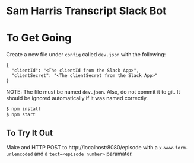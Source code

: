 # Sam Harris Transcript Slack Bot

# To Get Going

Create a new file under `config` called `dev.json` with the following:

```
{
  "clientId": "<The clientId from the Slack App>",
  "clientSecret": "<The clientSecret from the Slack App>"
}
```

NOTE: The file must be named `dev.json`. Also, do not commit it to git. It should be ignored automatically if it was named correctly.

````sh
$ npm install
$ npm start
````

## To Try It Out

Make and HTTP POST to http://localhost:8080/episode with a `x-www-form-urlencoded` and a `text=<episode number>` paramater.
